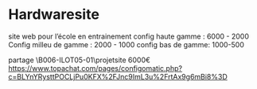 # Hardwaresite
site web pour l’école en entrainement 
 config haute gamme : 6000 - 2000
 Config milleu de gamme : 2000 - 1000
 config bas de gamme: 1000-500

 partage \\B006-ILOT05-01\projetsite
 6000€ https://www.topachat.com/pages/configomatic.php?c=BLYnYRysttPOCLjPu0KFX%2FJnc9ImL3u%2FrtAx9g6mBi8%3D